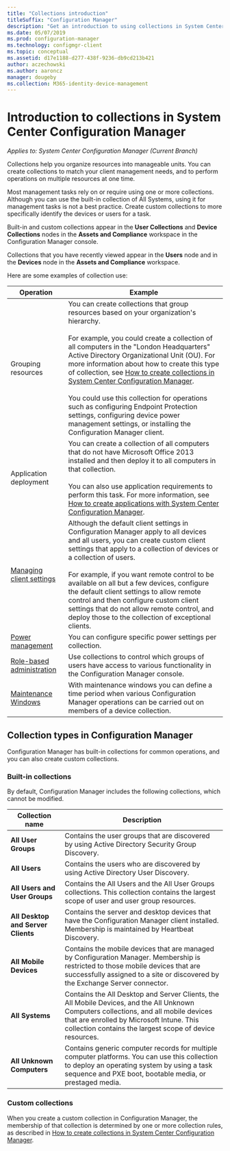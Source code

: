 ```yaml
---
title: "Collections introduction"
titleSuffix: "Configuration Manager"
description: "Get an introduction to using collections in System Center Configuration Manager."
ms.date: 05/07/2019
ms.prod: configuration-manager
ms.technology: configmgr-client
ms.topic: conceptual
ms.assetid: d17e1188-d277-438f-9236-db9cd213b421
author: aczechowski
ms.author: aaroncz
manager: dougeby
ms.collection: M365-identity-device-management
---
```

# Introduction to collections in System Center Configuration Manager

*Applies to: System Center Configuration Manager (Current Branch)*

Collections help you organize resources into manageable units. You can create collections to match your client management needs, and to perform operations on multiple resources at one time. 

Most management tasks rely on or require using one or more collections. Although you can use the built-in collection of All Systems, using it for management tasks is not a best practice. Create custom collections to more specifically identify the devices or users for a task.  

 Built-in and custom collections appear in the **User Collections** and **Device Collections** nodes in the **Assets and Compliance** workspace in the Configuration Manager console.  

 Collections that you have recently viewed appear in the **Users** node and in the **Devices** node in the **Assets and Compliance** workspace.  

Here are some examples of collection use:  

|Operation|Example|  
|---------|-------|  
|Grouping resources|You can create collections that  group resources based on your organization's hierarchy.<br /><br /> For example, you could create a collection of all computers in the "London Headquarters" Active Directory Organizational Unit (OU). For more information about how to create this type of collection, see [How to create collections in System Center Configuration Manager](../../../../core/clients/manage/collections/create-collections.md).<br /><br /> You could  use this collection for operations such as configuring Endpoint Protection settings, configuring device power management settings, or installing the Configuration Manager client.|  
|Application deployment|You can create a collection of all computers that do not have Microsoft Office 2013 installed and then deploy it to all computers in that collection.<br /><br /> You can also use application requirements to perform this task. For more information, see [How to create applications with System Center Configuration Manager](../../../../apps/deploy-use/create-applications.md).|  
|[Managing client settings](../../../../core/clients/deploy/about-client-settings.md)|Although the default client settings in Configuration Manager apply to all devices and all users, you can create custom client settings that apply to a collection of devices or a collection of users.<br /><br /> For example, if you want remote control to be available on all but a few devices, configure the default client settings to allow remote control and then configure custom client settings that do not allow remote control, and deploy those to the collection of exceptional clients. |  
|[Power management](../power/introduction-to-power-management.md)|You can configure specific power settings per collection.|  
|[Role-based administration](../../../../core/servers/deploy/configure/configure-role-based-administration.md)|Use collections to control which groups of users have access to various functionality in the Configuration Manager console.|  
|[Maintenance Windows](../../../../core/clients/manage/collections/use-maintenance-windows.md)|With maintenance windows you can define a time period when various Configuration Manager operations can be carried out on members of a device collection. |  


## Collection types in Configuration Manager  
 Configuration Manager has built-in collections for common operations, and you can also create custom collections.   

### Built-in collections  
 By default, Configuration Manager includes the following collections, which cannot be modified.  

|**Collection name**|Description|  
|-------------------------|-----------------|  
|**All User Groups**|Contains the user groups that are discovered by using Active Directory Security Group Discovery.|  
|**All Users**|Contains the users who are discovered by using Active Directory User Discovery.|  
|**All Users and User Groups**|Contains the All Users and the All User Groups collections. This collection contains the largest scope of user and user group resources.|  
|**All Desktop and Server Clients**|Contains the server and desktop devices that have the Configuration Manager client installed. Membership is maintained by Heartbeat Discovery.|  
|**All Mobile Devices**|Contains the mobile devices that are managed by Configuration Manager. Membership is restricted to those mobile devices that are successfully assigned to a site or discovered by the Exchange Server connector.|  
|**All Systems**|Contains the All Desktop and Server Clients, the All Mobile Devices, and the All Unknown Computers collections, and all mobile devices that are enrolled by Microsoft Intune. This collection contains the largest scope of device resources.|  
|**All Unknown Computers**|Contains generic computer records for multiple computer platforms. You can use this collection to deploy an operating system by using a task sequence and PXE boot, bootable media, or prestaged media.|  

### Custom collections  
 When you create a custom collection in Configuration Manager, the membership of that collection is determined by one or more collection rules, as described in [How to create collections in System Center Configuration Manager](../../../../core/clients/manage/collections/create-collections.md). 

